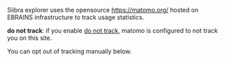Siibra explorer uses the opensource <https://matomo.org/> hosted on EBRAINS infrastructure to track usage statistics.

**do not track**: if you enable [do not track](https://en.wikipedia.org/wiki/Do_Not_Track), matomo is configured to not track you on this site.

You can opt out of tracking manually below.